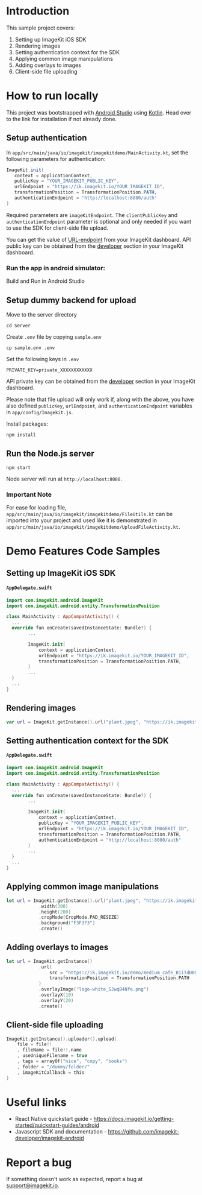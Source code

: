 # Introduction 

This sample project covers:

1. Setting up ImageKit iOS SDK
2. Rendering images
3. Setting authentication context for the SDK
4. Applying common image manipulations
5. Adding overlays to images
6. Client-side file uploading

# How to run locally

This project was bootstrapped with [Android Studio](https://developer.android.com/studio/install) using [Kotlin](https://kotlinlang.org/). Head over to the link for installation if not already done.

## Setup authentication

In `app/src/main/java/io/imagekit/imagekitdemo/MainActivity.kt`, set the following parameters for authentication:

```java
ImageKit.init(
   context = applicationContext,
   publicKey = "YOUR_IMAGEKIT_PUBLIC_KEY",
   urlEndpoint = "https://ik.imagekit.io/YOUR_IMAGEKIT_ID",
   transformationPosition = TransformationPosition.PATH,
   authenticationEndpoint = "http://localhost:8080/auth"
)
```

Required parameters are `imageKitEndpoint`. The `clientPublicKey` and `authenticationEndpoint` parameter is optional and only needed if you want to use the SDK for client-side file upload. 

You can get the value of [URL-endpoint](https://imagekit.io/dashboard#url-endpoints) from your ImageKit dashboard.
API public key can be obtained from the [developer](https://imagekit.io/dashboard#developers) section in your ImageKit dashboard.


### Run the app in android simulator:

Build and Run in Android Studio

## Setup dummy backend for upload

Move to the server directory
```shell
cd Server
```

Create `.env` file by copying `sample.env`

```shell
cp sample.env .env
```

Set the following keys in `.env`

```shell
PRIVATE_KEY=private_XXXXXXXXXXXX
```

API private key can be obtained from the [developer](https://imagekit.io/dashboard#developers) section in your ImageKit dashboard.

Please note that file upload will only work if, along with the above, you have also defined `publicKey`, `urlEndpoint`, and `authenticationEndpoint` variables in `app/config/Imagekit.js`.

Install packages:

```bash
npm install
```

## Run the Node.js server

```
npm start
```

Node server will run at `http://localhost:8080`.


### Important Note
For ease for loading file, `app/src/main/java/io/imagekit/imagekitdemo/FileUtils.kt` can be imported into your project and used like it is demonstrated in `app/src/main/java/io/imagekit/imagekitdemo/UploadFileActivity.kt`.

# Demo Features Code Samples

## Setting up ImageKit iOS SDK
#### **`AppDelegate.swift`**
``` swift
import com.imagekit.android.ImageKit
import com.imagekit.android.entity.TransformationPosition

class MainActivity : AppCompatActivity() {
  ...
  override fun onCreate(savedInstanceState: Bundle?) {
        ...

        ImageKit.init(
            context = applicationContext,
            urlEndpoint = "https://ik.imagekit.io/YOUR_IMAGEKIT_ID",
            transformationPosition = TransformationPosition.PATH,
        )
        ...
  }
  ...
}
```

## Rendering images

```swift
var url = ImageKit.getInstance().url("plant.jpeg", "https://ik.imagekit.io/demo/img").create()

```

## Setting authentication context for the SDK
#### **`AppDelegate.swift`**
``` swift
import com.imagekit.android.ImageKit
import com.imagekit.android.entity.TransformationPosition

class MainActivity : AppCompatActivity() {
  ...
  override fun onCreate(savedInstanceState: Bundle?) {
        ...

        ImageKit.init(
            context = applicationContext,
            publicKey = "YOUR_IMAGEKIT_PUBLIC_KEY",
            urlEndpoint = "https://ik.imagekit.io/YOUR_IMAGEKIT_ID",
            transformationPosition = TransformationPosition.PATH,
            authenticationEndpoint = "http://localhost:8080/auth"
        )
        ...
  }
  ...
}
```


## Applying common image manipulations
```swift 
let url = ImageKit.getInstance().url("plant.jpeg", "https://ik.imagekit.io/demo/img")
            .width(300)
            .height(200)
            .cropMode(CropMode.PAD_RESIZE)
            .background("F3F3F3")
            .create()
```

## Adding overlays to images
```swift 
let url = ImageKit.getInstance()
            .url(
                src = "https://ik.imagekit.io/demo/medium_cafe_B1iTdD0C.jpg",
                transformationPosition = TransformationPosition.PATH
            )
            .overlayImage("logo-white_SJwqB4Nfe.png")
            .overlayX(10)
            .overlayY(20)
            .create()
```

## Client-side file uploading
```swift
ImageKit.getInstance().uploader().upload(
    file = file!!
    , fileName = file!!.name
    , useUniqueFilename = true
    , tags = arrayOf("nice", "copy", "books")
    , folder = "/dummy/folder/"
    , imageKitCallback = this
)
```

# Useful links
* React Native quickstart guide - https://docs.imagekit.io/getting-started/quickstart-guides/android
* Javascript SDK and documentation - https://github.com/imagekit-developer/imagekit-android

# Report a bug
If something doesn't work as expected, report a bug at support@imagekit.io.

